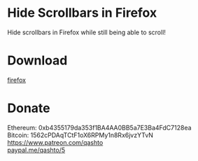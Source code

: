 # Hide Scrollbars in Firefox

Hide scrollbars in Firefox while still being able to scroll!

# Download

[firefox](https://addons.mozilla.org/en-US/firefox/addon/hide-scrollbars/)

# Donate

Ethereum: 0xb4355179da353f1BA4AA0BB5a7E3Ba4FdC7128ea  
Bitcoin: 1562cPDAqTCtF1oX6RPMy1n8Rx6jvzYTvN
<https://www.patreon.com/qashto>  
[paypal.me/qashto/5](paypal.me/qashto/5)
